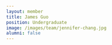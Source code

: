 ```yaml
---
layout: member
title: James Guo
position: Undergraduate
image: /images/team/jennifer-chang.jpg
alumni: false
---
```


